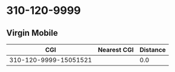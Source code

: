 # 310-120-9999
## Virgin Mobile


| CGI | Nearest CGI | Distance |
|-----|-------------|----------|
| 310-120-9999-15051521 |  | 0.0 |
